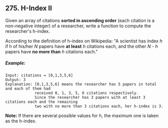 ## 275. H-Index II

Given an array of citations **sorted in ascending order** (each citation is a non-negative integer) of a researcher, write a function to compute the researcher's h-index.

According to the definition of h-index on Wikipedia: "A scientist has index *h* if h of his/her *N* papers have **at least** *h* citations each, and the other *N* - *h* papers have **no more than** *h* citations each."

##### Example:
```
Input: citations = [0,1,3,5,6]
Output: 3
Explanation: [0,1,3,5,6] means the researcher has 5 papers in total and each of them had
             received 0, 1, 3, 5, 6 citations respectively.
             Since the researcher has 3 papers with at least 3 citations each and the remaining
             two with no more than 3 citations each, her h-index is 3.
```

**Note:** If there are several possible values for h, the maximum one is taken as the h-index.